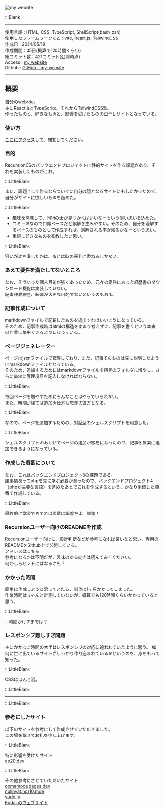 
![my website](/pages/Products/page/my-website/img/my-website.jpg)  

:::Blank  

---    

使用言語 : HTML, CSS, TypeScript, ShellScript(bash, zsh)  
使用したフレームワークなど : vite, React.js, TailwindCSS  
作成日 : 2024/05/19    
作成期間：35日(概算で120時間くらい)  
総コミット数：421コミット(公開時点)    
Access : [my website](https://www.kip2.dev/)  
Github : [GitHub - my-website](https://github.com/kip2/my-website)    

---    

## 概要  

自分のwebsite。  
主にReact.jsとTypeScript、それからTailwindCSS製。  
作ったものと、好きなものと、影響を受けたものの虫干しサイトとなっている。  

### 使い方  

[ここにアクセス](https://www.kip2.dev/)して、閲覧してください。  

### 目的  

RecursionCSのバックエンドプロジェクトに静的サイトを作る課題があり、それを実装したものがこれ。  

:::LittleBlank  

また、課題として作るならついでに自分の顔となるサイトにもしたかったので、自分がサイトに欲しいものを詰めた。  

:::LittleBlank  

- 趣味を開陳して、同行の士が見つかればいいなーという淡い思いを込めた。  
- コミュ障なので口頭ベースだと誤解を生みやすい。そのため、自分を理解するベースのものとして作成すれば、誤解される率が減るかなーという思い。  
- 単純に好きなものを布教したい思い。  

:::LittleBlank  

狙いが功を奏したかは、あとは時の審判に委ねるしかない。  

### あえて要件を満たしてないところ  

なお、そういった個人目的が強くあったため、元々の要件にあった経歴書のダウンロード機能は実装していない。  
記事作成現在、転職が大きな目的でないというのもある。  

### 記事作成について  

markdownファイルで記載したものを追加すればいいようになっている。  
そのため、記事作成時はhtmlの構造をあまり考えずに、記事を書くという本来の作業に集中できるようになっている。  

### ページジェネレーター  

ページはjsonファイルで管理しており、また、記事そのものは先に説明したようにmarkdownファイルとなっている。  
そのため、追加するためにはmarkdownファイルを所定のフォルダに増やし、さらにjsonに管理項目を記入しなければならない。  

:::LittleBlank  

毎回ページを増やすためにそんなことはやっていられない。  
また、時間が経てば追加の仕方も忘却の彼方となる。  

:::LittleBlank  

なので、ページを追加するための、対話型のシェルスクリプトを用意した。  

:::LittleBlank  

シェルスクリプトのおかげでページの追加が容易になったので、記事を気楽に追加できるようになっている。  

### 作成した順番について  

なお、これはバックエンドプロジェクト3の課題である。  
諸事情あってphpを先に学ぶ必要があったので、バックエンドプロジェクト4（phpが主要な言語）を進めたあとでこれを作成するという、かなり倒錯した順番で作成している。  

:::LittleBlank  

最終的に学習できてれば順番は誤差だよ、誤差！  

### Recursionユーザー向けのREADMEを作成  

Recursionユーザー向けに、設計判断などが参考になれば良いなと思い、専用のREADMEをGithub上で公開している。  
アドレスは[こちら](https://github.com/kip2/my-website/blob/main/doc/README.md)  
参考になるかは不明だが、興味のある向きは読んでみてください。  
何かしらヒントにはなるかも？  

### かかった時間  

簡単に作成しようと思っていたら、制作に1ヶ月かかってしまった。  
作業時間はちゃんと計測していないが、概算でも120時間くらいかかっていると思う。  

:::LittleBlank  

...時間かけすぎでは？  

### レスポンシブ難しすぎ問題

主にかかった時間の大半はレスポンシブの対応に追われていたように思う。
如何に世に出ているサイトがしっかり作り込まれているかというのを、身をもって知った。

:::LittleBlank  

CSSはほんと沼。

:::LittleBlank  

---  

:::LittleBlank  

### 参考にしたサイト  

以下のサイトを参考にして作成させていただきました。  
この場を借りてお礼を申し上げます。  

:::LittleBlank  

特に影響を受けたサイト  
[cp20.dev](https://cp20.dev/)  

:::LittleBlank  

その他参考にさせていただいたサイト  
[comamoca.pages.dev](https://comamoca.pages.dev/)  
[nullnyat.nca10.moe](https://nullnyat.nca10.moe/)  
[yude.jp](https://www.yude.jp/)  
[Kodai のウェブサイト](https://kodai.engineer/)  


